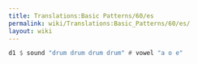 ```yaml
---
title: Translations:Basic Patterns/60/es
permalink: wiki/Translations:Basic_Patterns/60/es/
layout: wiki
---
```


``` Haskell
d1 $ sound "drum drum drum drum" # vowel "a o e"
```
